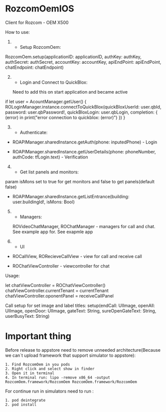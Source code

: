 # RozcomOemIOS


Client for  Rozcom - OEM X500

How to use:

1. - Setup RozcomOem:

  RozcomOem.setup(applicationID: applicationID, authKey: authKey, authSecret: authSecret, accountKey: accountKey, apiEndPoint: apiEndPoint, chatEndpoint: chatEndpoint)


2. - Login and Connect to QuickBlox:

    Need to add this on start application and became active

if let user = AcountManager.getUser() {
    ROLoginManager.instance.connectToQuickBlox(quickBloxUserId: user.qbId, password: user.qbPassword!, quickBloxLogin: user.qbLogin, completion: { (error) in
        print("error connection to quickblox: \(error)")
    })
}

3. - Authenticate:

-  ROAPIManager.sharedInstance.getAuth(phone: inputedPhone) - Login

- ROAPIManager.sharedInstance.getUserDetails(phone: phoneNumber, authCode: tfLogin.text) - Verification

4. - Get list panels and monitors:

param isMons set to true for get monitors and false to get panels(default false)
- ROAPIManager.sharedInstance.getListEntrance(building: user.buildingId!, isMons: Bool)

5. - Managers:

	ROVideoChatManager, ROChatManager - managers for call and chat. See example app for. See exapmle app

6. - UI

 - ROCallView, RORecieveCallView - view for call and receive call

 - ROChatViewController - viewcontroller for chat


 Usage: 
 
 let chatViewController = ROChatViewController()
 chatViewController.currentTenant = currentTenant    
 chatViewController.oponentPanel = receiveCallPanel 
  
 Call setup for set image and label titles:
 setup(endCall: UIImage, openAll: UIImage, openDoor: UIImage, gateText: String, sureOpenGateText: String, userBusyText: String)



# Important thing
        
 Before release to appstore need to remove unneeded architecture(Because we can`t upload framework that support simulator to appstore):



    1. Find RozcomOem in you pods
    2. Right click and select show in finder
    3. Open it in terminal
    4. In terminal run: lipo -remove x86_64 -output RozcomOem.framework/RozcomOem RozcomOem.framework/RozcomOem


For continue run in simulators need to run :

    1. pod deintegrate
    2. pod install

